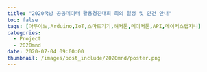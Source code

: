 ```yaml
---
title: "2020국방 공공데이터 활용경진대회 회의 일정 및 안건 안내"
toc: false
tags: [아두이노,Arduino,IoT,스마트기기,해커톤,메이커톤,API,메이커스랩지니]
categories:
  - Project
  - 2020mnd
date: 2020-07-04 09:00:00
thumbnail: /images/post_include/2020mnd/poster.png
---
```

